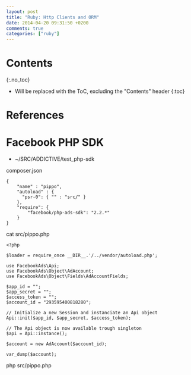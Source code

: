 ```yaml
---
layout: post
title: "Ruby: Http Clients and ORM"
date: 2014-04-20 09:31:50 +0200
comments: true
categories: ["ruby"]
---
```


# Contents
{:.no_toc}

* Will be replaced with the ToC, excluding the "Contents" header
{:toc}

# References



# Facebook PHP SDK

* ~/SRC/ADDICTIVE/test_php-sdk


composer.json 

~~~
{
    "name" : "pippo",
    "autoload" : {
      "psr-0": { "" : "src/" }
    },
    "require": {
        "facebook/php-ads-sdk": "2.2.*"
    }
}

~~~


cat src/pippo.php 

~~~
<?php

$loader = require_once __DIR__.'/../vendor/autoload.php';

use FacebookAds\Api;
use FacebookAds\Object\AdAccount;
use FacebookAds\Object\Fields\AdAccountFields;

$app_id = "";
$app_secret = "";
$access_token = "";
$account_id = "293595400818280";

// Initialize a new Session and instanciate an Api object
Api::init($app_id, $app_secret, $access_token);

// The Api object is now available trough singleton
$api = Api::instance();

$account = new AdAccount($account_id);

var_dump($account);
~~~

php src/pippo.php

